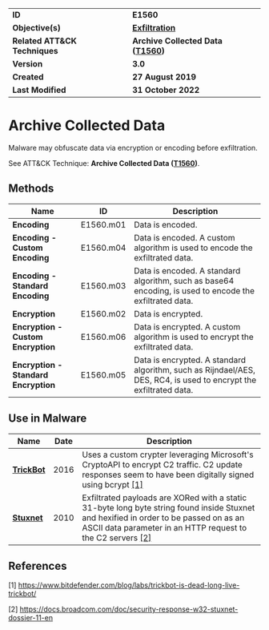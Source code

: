 <table>
<tr>
<td><b>ID</b></td>
<td><b>E1560</b></td>
</tr>
<tr>
<td><b>Objective(s)</b></td>
<td><b><a href="../exfiltration">Exfiltration</a></b></td>
</tr>
<tr>
<td><b>Related ATT&CK Techniques</b></td>
<td><b>Archive Collected Data (<a href="https://attack.mitre.org/techniques/T1560/">T1560</a>)</b></td>
</tr>
<tr>
<td><b>Version</b></td>
<td><b>3.0</b></td>
</tr>
<tr>
<td><b>Created</b></td>
<td><b>27 August 2019</b></td>
</tr>
<tr>
<td><b>Last Modified</b></td>
<td><b>31 October 2022</b></td>
</tr>
</table>


Archive Collected Data
======================
Malware may obfuscate data via encryption or encoding before exfiltration.

See ATT&CK Technique: **Archive Collected Data ([T1560](https://attack.mitre.org/techniques/T1560/))**.

## Methods

|Name|ID|Description|
|---|---|---|
|**Encoding**|E1560.m01|Data is encoded.|
|**Encoding - Custom Encoding**|E1560.m04|Data is encoded. A custom algorithm is used to encode the exfiltrated data.|
|**Encoding - Standard Encoding**|E1560.m03|Data is encoded. A standard algorithm, such as base64 encoding, is used to encode the exfiltrated data.|
|**Encryption**|E1560.m02|Data is encrypted.|
|**Encryption - Custom Encryption**|E1560.m06|Data is encrypted. A custom algorithm is used to encrypt the exfiltrated data.|
|**Encryption - Standard Encryption**|E1560.m05|Data is encrypted. A standard algorithm, such as Rijndael/AES, DES, RC4, is used to encrypt the exfiltrated data.|


## Use in Malware

|Name|Date|Description|
|---|---|---|
|[**TrickBot**](../xample-malware/trickbot.md)|2016|Uses a custom crypter leveraging Microsoft's CryptoAPI to encrypt C2 traffic. C2 update responses seem to have been digitally signed using bcrypt  [[1]](#1)|
|[**Stuxnet**](../xample-malware/stuxnet.md)|2010|Exfiltrated payloads are XORed with a static 31-byte long byte string found inside Stuxnet and hexified in order to be passed on as an ASCII data parameter in an HTTP request to the C2 servers  [[2]](#2)|


## References

<a name="1">[1]</a> https://www.bitdefender.com/blog/labs/trickbot-is-dead-long-live-trickbot/

<a name="2">[2]</a> https://docs.broadcom.com/doc/security-response-w32-stuxnet-dossier-11-en
